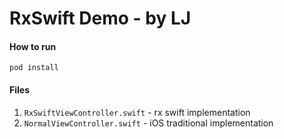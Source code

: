 # RxSwift Demo - by LJ

#### How to run
```
pod install
```

#### Files
1. `RxSwiftViewController.swift` - rx swift implementation
2. `NormalViewController.swift` - iOS traditional implementation
